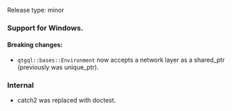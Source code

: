 Release type: minor

### Support for Windows.

#### Breaking changes:
* `qtgql::bases::Environment`
now accepts a network layer as a shared_ptr (previously was unique_ptr).

### Internal
* catch2 was replaced with doctest.
